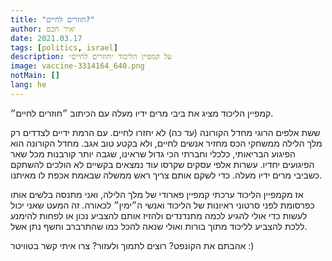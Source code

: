 ```yaml
---
title: "חוזרים לחיים?"
author: יאיר חכם
date: 2021.03.17
tags: [politics, israel]
description: על קמפיין הליכוד ״חוזרים לחיים״
image: vaccine-3314164_640.png
notMain: []
lang: he
---
```


קמפיין הליכוד מציג את ביבי מרים ידיו מעלה עם הכיתוב ״חוזרים לחיים״.

ששת אלפים הרוגי מחדל הקורונה (עד כה) לא יחזרו לחיים.
עם הרמת ידיים לצדדים רק מלך הלילה ממשחקי הכס מחזיר אנשים לחיים, ולא בקטע טוב אגב.
מחדל הקורונה הוא הפיגוע הבריאותי, כלכלי וחברתי הכי גדול שראינו, שגבה יותר קורבנות מכל שאר הפיגועים יחדיו.
עשרות אלפי עסקים שקרסו עוד נמצאים בקשיים לא הולכים להשתקם כשביבי מרים ידיו מעלה.
כדי לשקם אותם צריך ראש ממשלה שבאמת אכפת לו מאיתנו.

אז מקמפיין הליכוד ערכתי קמפיין פארודי של מלך הלילה,
ואני מתנסה בלשים אותו כפרסומת לפני סרטוני ראיונות של הליכוד ואנשי ה״ימין״ לכאורה.
זה המעט שאני יכול לעשות כדי אולי להגיע לכמה מתנדנדים ולהזיז אותם להצביע נכון
או לפחות להימנע ללכת להצביע לליכוד מתוך בורות ואולי שנאה להכל כמו שהתרברב וחשף נתן אשל.

אהבתם את הקונפט? רוצים לתמוך ולעזור? צרו איתי קשר בטוויטר :)
